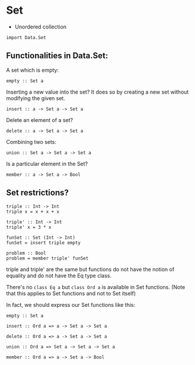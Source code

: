 # Set

* Unordered collection

```
import Data.Set
```

## Functionalities in Data.Set:

A set which is empty:

```
empty :: Set a
```

Inserting a new value into the set? It does so by creating a new set without modifying the given set.

```
insert :: a -> Set a -> Set a
```

Delete an element of a set?

```
delete :: a -> Set a -> Set a
```

Combining two sets:

```
union :: Set a -> Set a -> Set a
```

Is a particular element in the Set?

```
member :: a -> Set a -> Bool
```

## Set restrictions?

```
triple :: Int -> Int
triple x = x + x + x

triple' :: Int -> Int
triple' x = 3 * x

funSet :: Set (Int -> Int)
funSet = insert triple empty

problem :: Bool
problem = member triple' funSet
```

triple and triple' are the same but functions do not have the notion of equality and do not have the Eq type class.

There's no `class Eq a` but `class Ord a` is available in Set functions.  (Note that this applies to Set functions and not to Set itself)

In fact, we should express our Set functions like this:

```
empty :: Set a

insert :: Ord a => a -> Set a -> Set a

delete :: Ord a => a -> Set a -> Set a

union :: Ord a => Set a -> Set a -> Set a

member :: Ord a => a -> Set a -> Bool
```
